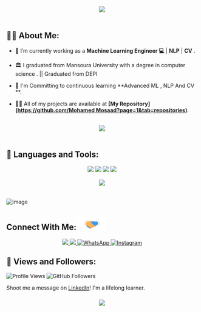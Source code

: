 <div align="center">
    <img src="https://readme-typing-svg.herokuapp.com/?font=Righteous&size=35&center=true&vCenter=true&width=500&height=70&duration=4000&lines=Hi+There!+👋;+I'm+Mohamed+Mosaad!+😎;" />
</div>

<br>

## 🙋‍♂️ About Me:

- 🔭 I’m currently working as a **Machine Learning Engineer  💻** | **NLP** | **CV**  .
- 🏛 I graduated from Mansoura University with a degree in computer science . || Graduated from  DEPI
- 🌱 I'm Committing to continuous learning **Advanced ML , NLP And CV **.

- 👨‍💻 All of my projects are available at **[My Repository]([https://github.com/Mohamed Mosaad?page=1&tab=repositories](https://github.com/Mohamed-mosad-hadia?tab=repositories))**.

<br>
<div align="center">
    <img src="https://user-images.githubusercontent.com/73097560/115834477-dbab4500-a447-11eb-908a-139a6edaec5c.gif" />
</div>
<br>

## 🚀 Languages and Tools:
<div align="center">
    <!-- Programming Languages -->
    <img src="https://skillicons.dev/icons?i=python,cpp,cs,html,css,js" />
    <!-- Frameworks and Libraries -->
    <img src="https://skillicons.dev/icons?i=flask,tensorflow,scikitlearn" />
    <!-- Tools -->
    <img src="https://skillicons.dev/icons?i=anaconda,visualstudio,azure,opencv,mysql,powerbi,excel" />
    <!-- DevOps and Cloud -->
<!--     <img src="https://skillicons.dev/icons?i=linux,docker,kubernetes,aws,azure" /> -->
    <!-- Collaboration and Design -->
    <img src="https://skillicons.dev/icons?i=github,git,vscode,postman,figma,blender" />
</div>


<br>
<div align="center">
    <img src="https://user-images.githubusercontent.com/73097560/115834477-dbab4500-a447-11eb-908a-139a6edaec5c.gif" />
</div>
<br>

![image](https://github.com/user-attachments/assets/8d61fd53-0efa-4dca-a3f7-56aef4ddf9a0)

##  Connect With Me:<img src="https://github.com/0xAbdulKhalid/0xAbdulKhalid/raw/main/assets/mdImages/handshake.gif" width ="80">

<div align="center">
 <a href="https://www.linkedin.com/in/mohamed-mosaad-85840b254" target="_blank">
        <img src="https://img.shields.io/badge/LinkedIn-0077B5?style=for-the-badge&logo=linkedin&logoColor=white" target="_blank" />
    </a>
 <a href="mailto:muhamed.mosadd@gmail.com">
    <img src="https://img.shields.io/badge/Gmail-333333?style=for-the-badge&logo=gmail&logoColor=red" />
  </a>
   <a href="https://wa.me/201069781595" target="_blank">
      <img src="https://img.shields.io/badge/WhatsApp-25D366?style=for-the-badge&logo=whatsapp&logoColor=white" target="_blank" alt="WhatsApp">
   </a>
     </a>
   <a href="https://www.instagram.com/mmosad22" target="_blank">
      <img src="https://img.shields.io/badge/Instagram-E4405F?style=for-the-badge&logo=instagram&logoColor=white" target="_blank" alt="Instagram">
   </a>
</div>



## 💜 Views and Followers:
![Profile Views](https://komarev.com/ghpvc/?username=Mohamed-mosad-hadia)
![GitHub Followers](https://img.shields.io/github/followers/Mohamed%20Mosaad?label=Followers&style=social)

Shoot me a message on [LinkedIn](https://www.linkedin.com/in/mohamed-mosaad-85840b254)! I'm a lifelong learner.
<h3 align="center">
    <img src="https://readme-typing-svg.herokuapp.com/?font=Righteous&size=25&center=true&vCenter=true&width=500&height=70&duration=4000&lines=Thanks+for+visiting!+❤️;+Shoot+me+a+message+on+Linkedin!;I'm+Long+Life+Learner">
</h3>

<br/>
